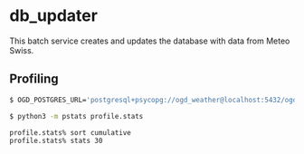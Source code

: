 # db_updater

This batch service creates and updates the database with data from Meteo Swiss.

## Profiling

```bash
$ OGD_POSTGRES_URL='postgresql+psycopg://ogd_weather@localhost:5432/ogd_weather' python3 -m cProfile -o profile.stats -m service.db_updater.app --recreate-views

$ python3 -m pstats profile.stats

profile.stats% sort cumulative
profile.stats% stats 30
```
